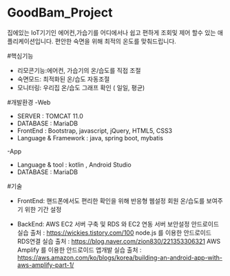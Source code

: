 # GoodBam_Project

집에있는 IoT기기인 에어컨,가습기를 어디에서나 쉽고 편하게 조회및 제어 할수 있는 애플리케이션입니다.
편안한 숙면을 위해 최적의 온도를 맞춰드립니다. 

#핵심기능
- 리모콘기능:에어컨, 가습기의 온/습도를 직접 조절
- 숙면모드: 최적화된 온/습도 자동조절
- 모니터링: 우리집 온/습도 그래프 확인 ( 일일, 평균)

#개발환경
-Web
* SERVER : TOMCAT 11.0
* DATABASE : MariaDB
* FrontEnd : Bootstrap, javascript, jQuery, HTML5, CSS3
* Language & Framework : java, spring boot, mybatis

-App
* Language & tool : kotlin , Android Studio
* DATABASE : MariaDB

#기술
* FrontEnd: 핸드폰에서도 편리한 확인을 위해 반응형 웹설정
            회원 온/습도를 보여주기 위한 기간 설정
            
* BackEnd:  AWS EC2 서버 구축 및 RDS 와 EC2 연동
            서버 보안설정
            안드로이드 실습
            출처 : https://wickies.tistory.com/100
            node.js 를 이용한 안드로이드 RDS연결 실습
            출처 : https://blog.naver.com/zion830/221353306321
            AWS Amplify 를 이용한 안드로이드 앱개발 실습 
            출처 : https://aws.amazon.com/ko/blogs/korea/building-an-android-app-with-aws-amplify-part-1/
            
           
            
            
            

